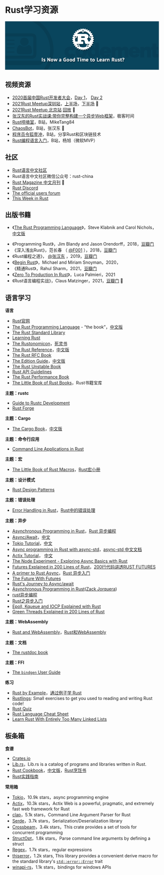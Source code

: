 # Rust学习资源

![](img/learn_rust_now.png)

## 视频资源

- [2020首届中国Rust开发者大会](https://2020conf.rustcc.cn/schedule.html)，[Day 1](https://live.csdn.net/room/u012067469/3VT3jORs)， [Day 2](https://live.csdn.net/room/u012067469/51UUkkjG) 
- [2021Rust Meetup深圳站](https://www.oschina.net/event/2321485)，[上半场](https://www.bilibili.com/video/BV1Q54y187RH)，[下半场](https://www.bilibili.com/video/BV1DK4y1T75e/?spm_id_from=333.788.recommend_more_video.-1) :sunrise_over_mountains:
- [2021Rust Meetup 北京站](https://www.huodongxing.com/event/5590522571600)  [回放](https://www.bilibili.com/s/video/BV1R54y1b7qo) :sunrise_over_mountains:
- [张汉东的Rust实战课:带你完整构建一个异步Web框架](https://time.geekbang.org/course/intro/100060601)，极客时间
- [Rust唠嗑室](https://space.bilibili.com/25566598?spm_id_from=333.788.b_765f7570696e666f.2)，B站，MikeTang84
- [ChaosBot](https://space.bilibili.com/24917186?spm_id_from=333.788.b_765f7570696e666f.2)，B站，张汉东 :sunrise_over_mountains:
- [程序员令狐壹冲](https://space.bilibili.com/485433391?spm_id_from=333.788.b_765f7570696e666f.2)，B站，分享Rust和区块链技术
- [Rust编程语言入门](https://www.bilibili.com/video/BV1hp4y1k7SV)，B站，杨旭（微软MVP）

## 社区

- [Rust语言中文社区](https://rustcc.cn/)
- Rust语言中文社区微信公众号：rust-china
- [Rust Magazine 中文月刊](https://rustmagazine.github.io/rust_magazine_2021/) :sunrise_over_mountains:
- [Rust Discord](https://discord.com/channels/442252698964721669/616119515113062421)
- [The official users forum](https://users.rust-lang.org/)
- [This Week in Rust](https://this-week-in-rust.org/)

## 出版书籍

- 《[The Rust Programming Language](https://doc.rust-lang.org/stable/book/%23the-rust-programming-language)》，Steve Klabnik and Carol Nichols，[中文版](https://kaisery.github.io/trpl-zh-cn/)
*   《Programming Rust》，Jim Blandy and Jason Orendorff，2018，[豆瓣门](https://book.douban.com/subject/35217097/)
*   《深入浅出Rust》，范长春 （ [@F001](https://www.zhihu.com/people/bf95908efb41f3447704e267c6be7139) ），2018，[豆瓣门](https://book.douban.com/subject/30312231/)
*   《Rust编程之道》，  [@张汉东](https://www.zhihu.com/people/5be040c7edb6ee5ba769cf5f737b1ba9) ，2019，[豆瓣门](https://book.douban.com/subject/30418895/)
*   《[Begin Rust](https://www.beginrust.com/sample/beginrust.html)》，Michael and Miriam Snoyman，2020，
*   《精通Rust》，Rahul Sharm，2021，[豆瓣门](https://book.douban.com/subject/35290878/) 
*   《[Zero To Production In Rust](https://www.zero2prod.com/)》，Luca Palmieri，2021
*   《Rust语言编程实战》，Claus Matzinger，2021，[豆瓣门](https://book.douban.com/subject/35317257/) :sunrise_over_mountains:

## 语言学习

**语言**

- [Rust官网](https://www.rust-lang.org/zh-CN/)
- [The Rust Programming Language](https://doc.rust-lang.org/book/) - “the book”，[中文版](https://kaisery.github.io/trpl-zh-cn/)
- [The Rust Standard Library](https://doc.rust-lang.org/std/index.html)
- [Learning Rust](https://learning-rust.github.io/)
- [The Rustonomicon](https://doc.rust-lang.org/nomicon/)，[死灵书](http://120.78.128.153/rustonomicon/)
- [The Rust Reference](https://doc.rust-lang.org/stable/reference/)，[中文版](https://minstrel1977.gitee.io/rust-reference/)
- [The Rust RFC Book](https://rust-lang.github.io/rfcs/)
- [The Edition Guide](https://doc.rust-lang.org/nightly/edition-guide/)，[中文版](https://erasin.wang/books/edition-guide-cn/introduction.html)
- [The Rust Unstable Book](https://doc.rust-lang.org/beta/unstable-book/)
- [Rust API Guidelines](https://rust-lang.github.io/api-guidelines/about.html) 
- [The Rust Performance Book](https://nnethercote.github.io/perf-book/) 
- [The Little Book of Rust Books](https://lborb.github.io/book/)，Rust书籍宝库

**主题：rustc**

- [Guide to Rustc Development](https://rustc-dev-guide.rust-lang.org/)
- [Rust Forge](https://forge.rust-lang.org/)

**主题：Cargo**

- [The Cargo Book](https://doc.rust-lang.org/cargo/)，[中文版](http://llever.com/cargo-book-zh/)

**主题：命令行应用**

- [Command Line Applications in Rust](https://rust-cli.github.io/book/index.html) 

**主题：宏**

- [The Little Book of Rust Macros](https://danielkeep.github.io/tlborm/book/index.html)，[Rust宏小册](https://www.bookstack.cn/read/DaseinPhaos-tlborm-chinese/aeg-README.md)

**主题：设计模式**

- [Rust Design Patterns](https://rust-unofficial.github.io/patterns/)

**主题：错误处理**

- [Error Handling in Rust](https://blog.burntsushi.net/rust-error-handling)，[Rust中的错误处理](https://www.oschina.net/translate/rust-error-handling)

**主题：异步**

- [Asynchronous Programming in Rust](https://rust-lang.github.io/async-book/)，[Rust 异步编程](https://huangjj27.github.io/async-book/index.html) 
- [Async/Await](https://os.phil-opp.com/async-await/)，[中文](https://zhuanlan.zhihu.com/p/344809217)
- [Tokio Tutorial](https://tokio.rs/tokio/tutorial)，[中文](https://github.com/dslchd/tokio-cn-doc)
- [Async programming in Rust with async-std](https://book.async.rs/)，[async-std 中文文档](https://learnku.com/docs/rust-async-std/) 
- [Actix Tutorial](https://actix.rs/docs/)， [中文](https://github.com/dslchd/actix-web3-CN-doc)
- [The Node Experiment - Exploring Async Basics with Rust](https://cfsamson.github.io/book-exploring-async-basics/)
- [Futures Explained in 200 Lines of Rust](https://cfsamson.github.io/books-futures-explained/introduction.html)，[200行代码讲透RUST FUTURES](https://stevenbai.top/rust/futures_explained_in_200_lines_of_rust/)
- [A primer to Rust Async](https://omarabid.com/async-rust)，[Rust 异步入门](https://rustcc.cn/article?id=0117ce5f-2c89-49bf-8b06-82bf66acf936)
- [The Future With Futures](https://asquera.de/blog/2017-03-01/the-future-with-futures/)
- [Rust's Journey to Async/await](https://www.infoq.com/presentations/rust-2019/) 
- [Asynchronous Programming in Rust](https://www.section.io/engineering-education/asynchronous-programming-in-rust/)([Zack Jorquera](https://www.section.io/engineering-education/authors/zack-jorquera/))
- [rust异步编程](https://www.rectcircle.cn/posts/rust%E5%BC%82%E6%AD%A5%E7%BC%96%E7%A8%8B/)
- [Rust之异步入门](https://juejin.cn/post/6875948465055072263) 
- [Epoll, Kqueue and IOCP Explained with Rust](https://cfsamsonbooks.gitbook.io/epoll-kqueue-iocp-explained/)
- [Green Threads Explained in 200 Lines of Rust](https://cfsamson.gitbook.io/green-threads-explained-in-200-lines-of-rust/)

**主题：WebAssembly**

- [Rust and WebAssembly](https://rustwasm.github.io/docs/book/)，[Rust和WebAssembly](http://tutzip.com/tut/rustwasm/)

**主题：文档**

- [The rustdoc book](https://doc.rust-lang.org/stable/rustdoc/)

**主题：FFI**

- [The `bindgen` User Guide](https://rust-lang.github.io/rust-bindgen/)

**练习**

- [Rust by Example](https://doc.rust-lang.org/rust-by-example/#rust-by-example)，[通过例子学 Rust](https://rustwiki.org/zh-CN/rust-by-example/)
- [Rustlings](https://github.com/rust-lang/rustlings): Small exercises to get you used to reading and writing Rust code!
- [Rust Quiz](https://dtolnay.github.io/rust-quiz/1)
- [Rust Language Cheat Sheet](https://cheats.rs/)
- [Learn Rust With Entirely Too Many Linked Lists](https://rust-unofficial.github.io/too-many-lists/)

## 板条箱

**食谱**

- [Crates.io](https://crates.io/)
- [Lib.rs](https://lib.rs/)，Lib.rs is a catalog of programs and libraries written in Rust.
- [Rust Cookbook](https://rust-lang-nursery.github.io/rust-cookbook/)，[中文版](https://rust-cookbook.budshome.com/)，[Rust烹饪书](http://llever.com/rust-cookbook-zh/) 
- [Rust实践指南](https://rust-guide.budshome.com/)

**常用箱**

- [Tokio](https://github.com/tokio-rs/tokio)，10.9k stars，async programming engine
- [Actix](https://actix.rs/docs/)，10.3k stars，Actix Web is a powerful, pragmatic, and extremely fast web framework for Rust
- [clap](https://github.com/clap-rs/clap)，5.1k stars，Command Line Argument Parser for Rust
- [Serde](https://github.com/serde-rs/serde)，3.7k stars，Serialization/Deserialization library
- [Crossbeam](https://github.com/crossbeam-rs/crossbeam)，3.4k stars，This crate provides a set of tools for concurrent programming
- [StructOpt](https://github.com/TeXitoi/structopt)，1.8k stars，Parse command line arguments by defining a struct
- [Regex](https://github.com/rust-lang/regex)，1.7k stars，regular expressions
- [thiserror](https://github.com/dtolnay/thiserror)，1.2k stars, This library provides a convenient derive macro for the standard library's [`std::error::Error`](https://doc.rust-lang.org/std/error/trait.Error.html) trait
- [winapi-rs](https://github.com/retep998/winapi-rs)，1.1k stars，bindings for windows APIs